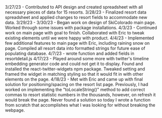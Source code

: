 3/27/23 - Contributed to API design and created spreadsheet with all necessary pieces of data for 15 resorts.
3/28/23 - Finalized resort data spreadsheet and applied changes to resort fields to accommodate new data.
3/29/23 -
3/30/23 - Began work on design of SkiColorado main page. Worked through some issues with package installations.
4/3/23 - Continued work on main page with goal to finish. Collaborated with Eric to tweak existing elements until we were happy with product.
4/4/23 - Implemented few additional features to main page with Eric, including raining snow on page. Compiled all resort data into formatted strings for future ease of populating database.
4/7/23 - wrote function and added fields in resortdetail.js
4/17/23 - Played around some more with twitter's timeline embedding generator code and could not get it to display. Found and installed the react-twitter-widgets npm package. Tweaked setting and framed the widget in matching styling so that it would fit in with other elements on the page.
4/18/23 - Met with Eric and came up with final solution for positioning/spacing on the resort list page. Previously, I had worked on implementing the "toLocaleString()" method to add correct commas to resort statistic numbers in the thousands, however, on refresh it would break the page. Never found a solution so today I wrote a function from scratch that accomplishes what I was looking for without breaking the webpage.

